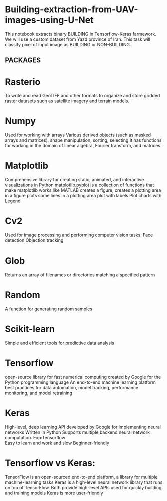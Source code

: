 # Building-extraction-from-UAV-images-using-U-Net
This notebook extracts binary BUILDING in Tensorflow-Keras farmework. We will use a custom dataset from Yazd province of Iran. This task will classify pixel of input image as BUILDING or NON-BUILDING.
## PACKAGES

# Rasterio
To write and read GeoTIFF and other formats
to organize and store gridded raster datasets such as satellite imagery and terrain models.

# Numpy
Used for working with arrays
Various derived objects (such as masked arrays and matrices), shape manipulation, sorting, selecting
It has functions for working in the domain of linear algebra, Fourier transform, and matrices

# Matplotlib
Comprehensive library for creating static, animated, and interactive visualizations in Python
matplotlib.pyplot is a collection of functions that make matplotlib works like MATLAB
creates a figure,
creates a plotting area in a figure
plots some lines in a plotting area
plot with labels
Plot charts with Legend

# Cv2
Used for image processing and performing computer vision tasks.
Face detection
Objection tracking

# Glob
Returns an array of filenames or directories matching a specified pattern

# Random
A function for generating random samples

# Scikit-learn
Simple and efficient tools for predictive data analysis

# Tensorflow
open-source library for fast numerical computing
created by Google for the Python programming language
An end-to-end machine learning platform
best practices for data automation, model tracking, performance monitoring, and model retraining

# Keras
High-level, deep learning API developed by Google for implementing neural networks
Written in Python
Supports multiple backend neural network computation. Exp:Tensorflow                    
Easy to learn and work and slow
Beginner-friendly

# Tensorflow vs Keras:
TensorFlow is an open-sourced end-to-end platform, a library for multiple machine-learning tasks
Keras is a high-level neural network library that runs on top of TensorFlow. Both provide high-level APIs used for quickly building and training models Keras is more user-friendly

